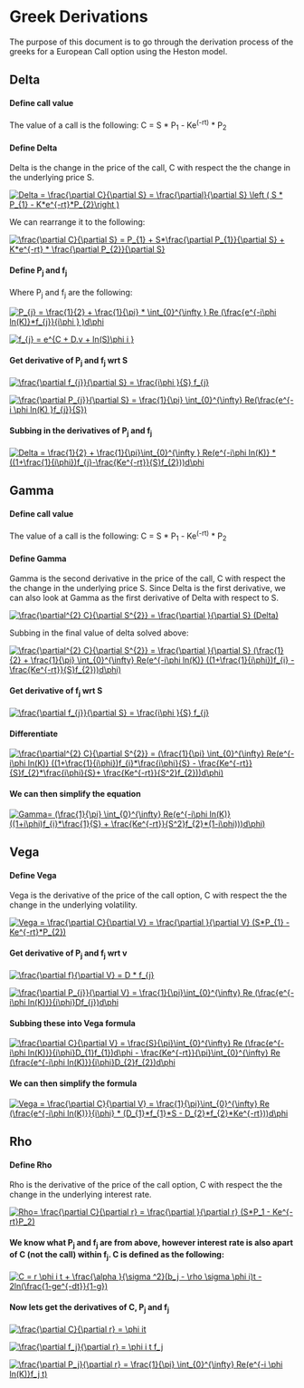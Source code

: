 # Greek Derivations

The purpose of this document is to go through the derivation process of the greeks for a European Call option using the Heston model. 

## Delta 

#### Define call value
The value of a call is the following: 
C = S * P<sub>1</sub> - Ke<sup>(-rt)</sup> * P<sub>2</sub> 

#### Define Delta
Delta is the change in the price of the call, C with respect the the change in the underlying price S.

<a href="https://www.codecogs.com/eqnedit.php?latex=Delta&space;=&space;\frac{\partial&space;C}{\partial&space;S}&space;=&space;\frac{\partial}{\partial&space;S}&space;\left&space;(&space;S&space;*&space;P_{1}&space;-&space;K*e^{-rt}*P_{2}\right&space;)" target="_blank"><img src="https://latex.codecogs.com/gif.latex?Delta&space;=&space;\frac{\partial&space;C}{\partial&space;S}&space;=&space;\frac{\partial}{\partial&space;S}&space;\left&space;(&space;S&space;*&space;P_{1}&space;-&space;K*e^{-rt}*P_{2}\right&space;)" title="Delta = \frac{\partial C}{\partial S} = \frac{\partial}{\partial S} \left ( S * P_{1} - K*e^{-rt}*P_{2}\right )" /></a>

We can rearrange it to the following: 

<a href="https://www.codecogs.com/eqnedit.php?latex=\frac{\partial&space;C}{\partial&space;S}&space;=&space;P_{1}&space;&plus;&space;S*\frac{\partial&space;P_{1}}{\partial&space;S}&space;&plus;&space;K*e^{-rt}&space;*&space;\frac{\partial&space;P_{2}}{\partial&space;S}" target="_blank"><img src="https://latex.codecogs.com/gif.latex?\frac{\partial&space;C}{\partial&space;S}&space;=&space;P_{1}&space;&plus;&space;S*\frac{\partial&space;P_{1}}{\partial&space;S}&space;&plus;&space;K*e^{-rt}&space;*&space;\frac{\partial&space;P_{2}}{\partial&space;S}" title="\frac{\partial C}{\partial S} = P_{1} + S*\frac{\partial P_{1}}{\partial S} + K*e^{-rt} * \frac{\partial P_{2}}{\partial S}" /></a>

#### Define P<sub>j</sub> and f<sub>j</sub>
Where P<sub>j</sub> and f<sub>j</sub> are the following: 

<a href="https://www.codecogs.com/eqnedit.php?latex=P_{j}&space;=&space;\frac{1}{2}&space;&plus;&space;\frac{1}{\pi}&space;*&space;\int_{0}^{\infty&space;}&space;Re&space;(\frac{e^{-i\phi&space;ln(K)}*f_{j}}{i\phi&space;}&space;)d\phi" target="_blank"><img src="https://latex.codecogs.com/gif.latex?P_{j}&space;=&space;\frac{1}{2}&space;&plus;&space;\frac{1}{\pi}&space;*&space;\int_{0}^{\infty&space;}&space;Re&space;(\frac{e^{-i\phi&space;ln(K)}*f_{j}}{i\phi&space;}&space;)d\phi" title="P_{j} = \frac{1}{2} + \frac{1}{\pi} * \int_{0}^{\infty } Re (\frac{e^{-i\phi ln(K)}*f_{j}}{i\phi } )d\phi" /></a>

<a href="https://www.codecogs.com/eqnedit.php?latex=f_{j}&space;=&space;e^{C&space;&plus;&space;D.v&space;&plus;&space;ln(S)\phi&space;i&space;}" target="_blank"><img src="https://latex.codecogs.com/gif.latex?f_{j}&space;=&space;e^{C&space;&plus;&space;D.v&space;&plus;&space;ln(S)\phi&space;i&space;}" title="f_{j} = e^{C + D.v + ln(S)\phi i }" /></a>

#### Get derivative of P<sub>j</sub> and f<sub>j</sub> wrt S

<a href="https://www.codecogs.com/eqnedit.php?latex=\frac{\partial&space;f_{j}}{\partial&space;S}&space;=&space;\frac{i\phi&space;}{S}&space;f_{j}" target="_blank"><img src="https://latex.codecogs.com/gif.latex?\frac{\partial&space;f_{j}}{\partial&space;S}&space;=&space;\frac{i\phi&space;}{S}&space;f_{j}" title="\frac{\partial f_{j}}{\partial S} = \frac{i\phi }{S} f_{j}" /></a>

<a href="https://www.codecogs.com/eqnedit.php?latex=\frac{\partial&space;P_{j}}{\partial&space;S}&space;=&space;\frac{1}{\pi}&space;\int_{0}^{\infty}&space;Re(\frac{e^{-i&space;\phi&space;ln(K)&space;}f_{j}}{S})" target="_blank"><img src="https://latex.codecogs.com/gif.latex?\frac{\partial&space;P_{j}}{\partial&space;S}&space;=&space;\frac{1}{\pi}&space;\int_{0}^{\infty}&space;Re(\frac{e^{-i&space;\phi&space;ln(K)&space;}f_{j}}{S})" title="\frac{\partial P_{j}}{\partial S} = \frac{1}{\pi} \int_{0}^{\infty} Re(\frac{e^{-i \phi ln(K) }f_{j}}{S})" /></a>

#### Subbing in the derivatives of P<sub>j</sub> and f<sub>j</sub> 

<a href="https://www.codecogs.com/eqnedit.php?latex=Delta&space;=&space;\frac{1}{2}&space;&plus;&space;\frac{1}{\pi}\int_{0}^{\infty&space;}&space;Re(e^{-i\phi&space;ln(K)}&space;*((1&plus;\frac{1}{i\phi})f_{j}-\frac{Ke^{-rt}}{S}f_{2}))d\phi" target="_blank"><img src="https://latex.codecogs.com/gif.latex?Delta&space;=&space;\frac{1}{2}&space;&plus;&space;\frac{1}{\pi}\int_{0}^{\infty&space;}&space;Re(e^{-i\phi&space;ln(K)}&space;*((1&plus;\frac{1}{i\phi})f_{j}-\frac{Ke^{-rt}}{S}f_{2}))d\phi" title="Delta = \frac{1}{2} + \frac{1}{\pi}\int_{0}^{\infty } Re(e^{-i\phi ln(K)} *((1+\frac{1}{i\phi})f_{j}-\frac{Ke^{-rt}}{S}f_{2}))d\phi" /></a>


## Gamma

#### Define call value
The value of a call is the following: 
C = S * P<sub>1</sub> - Ke<sup>(-rt)</sup> * P<sub>2</sub> 

#### Define Gamma
Gamma is the second derivative in the price of the call, C with respect the the change in the underlying price S.
Since Delta is the first derivative, we can also look at Gamma as the first derivative of Delta with respect to S. 

<a href="https://www.codecogs.com/eqnedit.php?latex=\frac{\partial^{2}&space;C}{\partial&space;S^{2}}&space;=&space;\frac{\partial&space;}{\partial&space;S}&space;(Delta)" target="_blank"><img src="https://latex.codecogs.com/gif.latex?\frac{\partial^{2}&space;C}{\partial&space;S^{2}}&space;=&space;\frac{\partial&space;}{\partial&space;S}&space;(Delta)" title="\frac{\partial^{2} C}{\partial S^{2}} = \frac{\partial }{\partial S} (Delta)" /></a>

Subbing in the final value of delta solved above: 

<a href="https://www.codecogs.com/eqnedit.php?latex=\frac{\partial^{2}&space;C}{\partial&space;S^{2}}&space;=&space;\frac{\partial&space;}{\partial&space;S}&space;(\frac{1}{2}&space;&plus;&space;\frac{1}{\pi}&space;\int_{0}^{\infty}&space;Re(e^{-i\phi&space;ln(K)}&space;((1&plus;\frac{1}{i\phi})f_{i}&space;-&space;\frac{Ke^{-rt}}{S}f_{2}))d\phi)" target="_blank"><img src="https://latex.codecogs.com/gif.latex?\frac{\partial^{2}&space;C}{\partial&space;S^{2}}&space;=&space;\frac{\partial&space;}{\partial&space;S}&space;(\frac{1}{2}&space;&plus;&space;\frac{1}{\pi}&space;\int_{0}^{\infty}&space;Re(e^{-i\phi&space;ln(K)}&space;((1&plus;\frac{1}{i\phi})f_{i}&space;-&space;\frac{Ke^{-rt}}{S}f_{2}))d\phi)" title="\frac{\partial^{2} C}{\partial S^{2}} = \frac{\partial }{\partial S} (\frac{1}{2} + \frac{1}{\pi} \int_{0}^{\infty} Re(e^{-i\phi ln(K)} ((1+\frac{1}{i\phi})f_{i} - \frac{Ke^{-rt}}{S}f_{2}))d\phi)" /></a>

#### Get derivative of f<sub>j</sub> wrt S
<a href="https://www.codecogs.com/eqnedit.php?latex=\frac{\partial&space;f_{j}}{\partial&space;S}&space;=&space;\frac{i\phi&space;}{S}&space;f_{j}" target="_blank"><img src="https://latex.codecogs.com/gif.latex?\frac{\partial&space;f_{j}}{\partial&space;S}&space;=&space;\frac{i\phi&space;}{S}&space;f_{j}" title="\frac{\partial f_{j}}{\partial S} = \frac{i\phi }{S} f_{j}" /></a>

#### Differentiate 
<a href="https://www.codecogs.com/eqnedit.php?latex=\frac{\partial^{2}&space;C}{\partial&space;S^{2}}&space;=&space;(\frac{1}{\pi}&space;\int_{0}^{\infty}&space;Re(e^{-i\phi&space;ln(K)}&space;((1&plus;\frac{1}{i\phi})f_{i}*\frac{i\phi}{S}&space;-&space;\frac{Ke^{-rt}}{S}f_{2}*\frac{i\phi}{S}&plus;&space;\frac{Ke^{-rt}}{S^2}f_{2}))d\phi)" target="_blank"><img src="https://latex.codecogs.com/gif.latex?\frac{\partial^{2}&space;C}{\partial&space;S^{2}}&space;=&space;(\frac{1}{\pi}&space;\int_{0}^{\infty}&space;Re(e^{-i\phi&space;ln(K)}&space;((1&plus;\frac{1}{i\phi})f_{i}*\frac{i\phi}{S}&space;-&space;\frac{Ke^{-rt}}{S}f_{2}*\frac{i\phi}{S}&plus;&space;\frac{Ke^{-rt}}{S^2}f_{2}))d\phi)" title="\frac{\partial^{2} C}{\partial S^{2}} = (\frac{1}{\pi} \int_{0}^{\infty} Re(e^{-i\phi ln(K)} ((1+\frac{1}{i\phi})f_{i}*\frac{i\phi}{S} - \frac{Ke^{-rt}}{S}f_{2}*\frac{i\phi}{S}+ \frac{Ke^{-rt}}{S^2}f_{2}))d\phi)" /></a>

#### We can then simplify the equation

<a href="https://www.codecogs.com/eqnedit.php?latex=Gamma=&space;(\frac{1}{\pi}&space;\int_{0}^{\infty}&space;Re(e^{-i\phi&space;ln(K)}&space;((1&plus;i\phi)f_{i}*\frac{1}{S}&space;&plus;&space;\frac{Ke^{-rt}}{S^2}f_{2}*(1-i\phi)))d\phi)" target="_blank"><img src="https://latex.codecogs.com/gif.latex?Gamma=&space;(\frac{1}{\pi}&space;\int_{0}^{\infty}&space;Re(e^{-i\phi&space;ln(K)}&space;((1&plus;i\phi)f_{i}*\frac{1}{S}&space;&plus;&space;\frac{Ke^{-rt}}{S^2}f_{2}*(1-i\phi)))d\phi)" title="Gamma= (\frac{1}{\pi} \int_{0}^{\infty} Re(e^{-i\phi ln(K)} ((1+i\phi)f_{i}*\frac{1}{S} + \frac{Ke^{-rt}}{S^2}f_{2}*(1-i\phi)))d\phi)" /></a>

## Vega

#### Define Vega
Vega is the  derivative of the price of the call option, C with respect the the change in the underlying volatility.

<a href="https://www.codecogs.com/eqnedit.php?latex=Vega&space;=&space;\frac{\partial&space;C}{\partial&space;V}&space;=&space;\frac{\partial&space;}{\partial&space;V}&space;(S*P_{1}&space;-&space;Ke^{-rt}*P_{2})" target="_blank"><img src="https://latex.codecogs.com/gif.latex?Vega&space;=&space;\frac{\partial&space;C}{\partial&space;V}&space;=&space;\frac{\partial&space;}{\partial&space;V}&space;(S*P_{1}&space;-&space;Ke^{-rt}*P_{2})" title="Vega = \frac{\partial C}{\partial V} = \frac{\partial }{\partial V} (S*P_{1} - Ke^{-rt}*P_{2})" /></a>

#### Get derivative of P<sub>j</sub> and f<sub>j</sub> wrt v
<a href="https://www.codecogs.com/eqnedit.php?latex=\frac{\partial&space;f}{\partial&space;V}&space;=&space;D&space;*&space;f_{j}" target="_blank"><img src="https://latex.codecogs.com/gif.latex?\frac{\partial&space;f}{\partial&space;V}&space;=&space;D&space;*&space;f_{j}" title="\frac{\partial f}{\partial V} = D * f_{j}" /></a>

<a href="https://www.codecogs.com/eqnedit.php?latex=\frac{\partial&space;P_{j}}{\partial&space;V}&space;=&space;\frac{1}{\pi}\int_{0}^{\infty}&space;Re&space;(\frac{e^{-i\phi&space;ln(K)}}{i\phi}Df_{j})d\phi" target="_blank"><img src="https://latex.codecogs.com/gif.latex?\frac{\partial&space;P_{j}}{\partial&space;V}&space;=&space;\frac{1}{\pi}\int_{0}^{\infty}&space;Re&space;(\frac{e^{-i\phi&space;ln(K)}}{i\phi}Df_{j})d\phi" title="\frac{\partial P_{j}}{\partial V} = \frac{1}{\pi}\int_{0}^{\infty} Re (\frac{e^{-i\phi ln(K)}}{i\phi}Df_{j})d\phi" /></a>

#### Subbing these into Vega formula 

<a href="https://www.codecogs.com/eqnedit.php?latex=\frac{\partial&space;C}{\partial&space;V}&space;=&space;\frac{S}{\pi}\int_{0}^{\infty}&space;Re&space;(\frac{e^{-i\phi&space;ln(K)}}{i\phi}D_{1}f_{1})d\phi&space;-&space;\frac{Ke^{-rt}}{\pi}\int_{0}^{\infty}&space;Re&space;(\frac{e^{-i\phi&space;ln(K)}}{i\phi}D_{2}f_{2})d\phi" target="_blank"><img src="https://latex.codecogs.com/gif.latex?\frac{\partial&space;C}{\partial&space;V}&space;=&space;\frac{S}{\pi}\int_{0}^{\infty}&space;Re&space;(\frac{e^{-i\phi&space;ln(K)}}{i\phi}D_{1}f_{1})d\phi&space;-&space;\frac{Ke^{-rt}}{\pi}\int_{0}^{\infty}&space;Re&space;(\frac{e^{-i\phi&space;ln(K)}}{i\phi}D_{2}f_{2})d\phi" title="\frac{\partial C}{\partial V} = \frac{S}{\pi}\int_{0}^{\infty} Re (\frac{e^{-i\phi ln(K)}}{i\phi}D_{1}f_{1})d\phi - \frac{Ke^{-rt}}{\pi}\int_{0}^{\infty} Re (\frac{e^{-i\phi ln(K)}}{i\phi}D_{2}f_{2})d\phi" /></a>

#### We can then simplify the formula 

<a href="https://www.codecogs.com/eqnedit.php?latex=Vega&space;=&space;\frac{\partial&space;C}{\partial&space;V}&space;=&space;\frac{1}{\pi}\int_{0}^{\infty}&space;Re&space;(\frac{e^{-i\phi&space;ln(K)}}{i\phi}&space;*&space;(D_{1}*f_{1}*S&space;-&space;D_{2}*f_{2}*Ke^{-rt}))d\phi" target="_blank"><img src="https://latex.codecogs.com/gif.latex?Vega&space;=&space;\frac{\partial&space;C}{\partial&space;V}&space;=&space;\frac{1}{\pi}\int_{0}^{\infty}&space;Re&space;(\frac{e^{-i\phi&space;ln(K)}}{i\phi}&space;*&space;(D_{1}*f_{1}*S&space;-&space;D_{2}*f_{2}*Ke^{-rt}))d\phi" title="Vega = \frac{\partial C}{\partial V} = \frac{1}{\pi}\int_{0}^{\infty} Re (\frac{e^{-i\phi ln(K)}}{i\phi} * (D_{1}*f_{1}*S - D_{2}*f_{2}*Ke^{-rt}))d\phi" /></a>

## Rho 

#### Define Rho 

Rho is the  derivative of the price of the call option, C with respect the the change in the underlying interest rate.

<a href="https://www.codecogs.com/eqnedit.php?latex=Rho=&space;\frac{\partial&space;C}{\partial&space;r}&space;=&space;\frac{\partial&space;}{\partial&space;r}&space;(S*P_1&space;-&space;Ke^{-rt}P_2)" target="_blank"><img src="https://latex.codecogs.com/gif.latex?Rho=&space;\frac{\partial&space;C}{\partial&space;r}&space;=&space;\frac{\partial&space;}{\partial&space;r}&space;(S*P_1&space;-&space;Ke^{-rt}P_2)" title="Rho= \frac{\partial C}{\partial r} = \frac{\partial }{\partial r} (S*P_1 - Ke^{-rt}P_2)" /></a>

#### We know what P<sub>j</sub> and f<sub>j</sub> are from above, however interest rate is also apart of C (not the call) within f<sub>j</sub>. C is defined as the following:

<a href="https://www.codecogs.com/eqnedit.php?latex=C&space;=&space;r&space;\phi&space;i&space;t&space;&plus;&space;\frac{\alpha&space;}{\sigma&space;^2}(b_j&space;-&space;\rho&space;\sigma&space;\phi&space;i)t&space;-&space;2ln(\frac{1-ge^{-dt}}{1-g})" target="_blank"><img src="https://latex.codecogs.com/gif.latex?C&space;=&space;r&space;\phi&space;i&space;t&space;&plus;&space;\frac{\alpha&space;}{\sigma&space;^2}(b_j&space;-&space;\rho&space;\sigma&space;\phi&space;i)t&space;-&space;2ln(\frac{1-ge^{-dt}}{1-g})" title="C = r \phi i t + \frac{\alpha }{\sigma ^2}(b_j - \rho \sigma \phi i)t - 2ln(\frac{1-ge^{-dt}}{1-g})" /></a>

#### Now lets get the derivatives of C, P<sub>j</sub> and f<sub>j</sub>

<a href="https://www.codecogs.com/eqnedit.php?latex=\frac{\partial&space;C}{\partial&space;r}&space;=&space;\phi&space;it" target="_blank"><img src="https://latex.codecogs.com/gif.latex?\frac{\partial&space;C}{\partial&space;r}&space;=&space;\phi&space;it" title="\frac{\partial C}{\partial r} = \phi it" /></a>

<a href="https://www.codecogs.com/eqnedit.php?latex=\frac{\partial&space;f_j}{\partial&space;r}&space;=&space;\phi&space;i&space;t&space;f_j" target="_blank"><img src="https://latex.codecogs.com/gif.latex?\frac{\partial&space;f_j}{\partial&space;r}&space;=&space;\phi&space;i&space;t&space;f_j" title="\frac{\partial f_j}{\partial r} = \phi i t f_j" /></a>

<a href="https://www.codecogs.com/eqnedit.php?latex=\frac{\partial&space;P_j}{\partial&space;r}&space;=&space;\frac{1}{\pi}&space;\int_{0}^{\infty}&space;Re(e^{-i&space;\phi&space;ln(K)}f_j&space;t)" target="_blank"><img src="https://latex.codecogs.com/gif.latex?\frac{\partial&space;P_j}{\partial&space;r}&space;=&space;\frac{1}{\pi}&space;\int_{0}^{\infty}&space;Re(e^{-i&space;\phi&space;ln(K)}f_j&space;t)" title="\frac{\partial P_j}{\partial r} = \frac{1}{\pi} \int_{0}^{\infty} Re(e^{-i \phi ln(K)}f_j t)" /></a>

